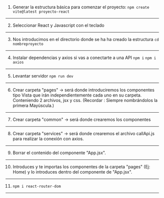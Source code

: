 1. Generar la estructura básica para comenzar el proyecto:
`npm create vite@latest proyecto-react`
------------------------------------------------------------------------
2. Seleccionar React y Javascript con el teclado

------------------------------------------------------------------------
3. Nos introducimos en el directorio donde se ha ha creado la estructura
`cd nombreproyecto`

------------------------------------------------------------------------
4. Instalar dependencias y axios si vas a conectarte a una API
`npm i`
`npm i axios`

------------------------------------------------------------------------
5. Levantar servidor
`npm run dev` 

------------------------------------------------------------------------
6. Crear carpeta "pages"
    -> será donde introduciremos los componentes tipo Vista que irán independientemente cada uno en su carpeta. Conteniendo 2 archivos, jsx y css. 
    (Recordar : Siempre nombrándolos la primera Mayúscula.)
------------------------------------------------------------------------
7. Crear carpeta "common" 
    -> será donde crearemos los componentes

------------------------------------------------------------------------
8. Crear carpeta "services" 
    -> será donde crearemos el archivo callApi.js para realizar la conexión con axios.

------------------------------------------------------------------------
9. Borrar el contenido del componente "App.jsx".

------------------------------------------------------------------------
10. Introduces y te importas los componentes de la carpeta "pages" (Ej: Home) y lo introduces 
dentro del componente de "App.jsx".

------------------------------------------------------------------------
11. `npm i react-router-dom`


------------------------------------------------------------------------
